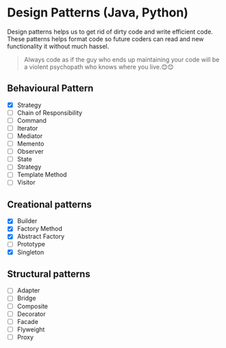 # Design Patterns (Java, Python)
Design patterns helps us to get rid of dirty code and write efficient code. These patterns helps format code so future coders can read and new functionality it without much hassel. 
> Always code as if the guy who ends up maintaining your code will be a violent psychopath who knows where you live.😊😊

## Behavioural Pattern 
 - [x] Strategy
 - [ ] Chain of Responsibility
 - [ ] Command
 - [ ] Iterator
 - [ ] Mediator
 - [ ] Memento
 - [ ] Observer
 - [ ] State
 - [ ] Strategy
 - [ ] Template Method
 - [ ] Visitor

## Creational patterns
 - [x] Builder
 - [x] Factory Method
 - [x] Abstract Factory
 - [ ] Prototype
 - [x] Singleton

## Structural patterns
 - [ ] Adapter
 - [ ] Bridge
 - [ ] Composite
 - [ ] Decorator
 - [ ] Facade
 - [ ] Flyweight
 - [ ] Proxy

